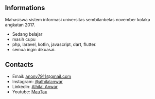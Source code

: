 ## Informations
Mahasiswa sistem informasi universitas sembilanbelas november kolaka angkatan 2017.
- Sedang belajar
- masih cupu
- php, laravel, kotlin, javascript, dart, flutter.
- semua ingin dikuasai.

## Contacts
- Email: anony7911@gmail.com
- Instagram: [@alhilalanwar](https://www.instagram.com/alhilalanwar/)
- Linkedin: [Alhilal Anwar](https://linkedin.com/in/alhilal-anwar-ba9396172)
- Youtube: [MauTau](https://www.youtube.com/@mautautekno)
